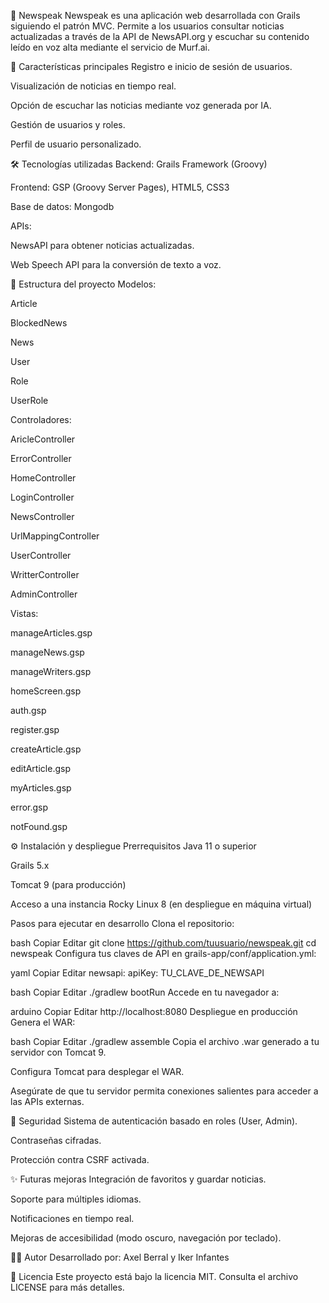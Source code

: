 📰 Newspeak
Newspeak es una aplicación web desarrollada con Grails siguiendo el patrón MVC. Permite a los usuarios consultar noticias actualizadas a través de la API de NewsAPI.org y escuchar su contenido leído en voz alta mediante el servicio de Murf.ai.

🚀 Características principales
Registro e inicio de sesión de usuarios.

Visualización de noticias en tiempo real.

Opción de escuchar las noticias mediante voz generada por IA.

Gestión de usuarios y roles.

Perfil de usuario personalizado.

🛠️ Tecnologías utilizadas
Backend: Grails Framework (Groovy)

Frontend: GSP (Groovy Server Pages), HTML5, CSS3

Base de datos: Mongodb

APIs:

NewsAPI para obtener noticias actualizadas.

Web Speech API para la conversión de texto a voz.

📂 Estructura del proyecto
Modelos:

Article

BlockedNews

News

User

Role

UserRole

Controladores:

AricleController

ErrorController

HomeController

LoginController

NewsController

UrlMappingController

UserController

WritterController

AdminController

Vistas:

manageArticles.gsp

manageNews.gsp

manageWriters.gsp

homeScreen.gsp

auth.gsp

register.gsp

createArticle.gsp

editArticle.gsp

myArticles.gsp

error.gsp

notFound.gsp

⚙️ Instalación y despliegue
Prerrequisitos
Java 11 o superior

Grails 5.x

Tomcat 9 (para producción)

Acceso a una instancia Rocky Linux 8 (en despliegue en máquina virtual)

Pasos para ejecutar en desarrollo
Clona el repositorio:

bash
Copiar
Editar
git clone https://github.com/tuusuario/newspeak.git
cd newspeak
Configura tus claves de API en grails-app/conf/application.yml:

yaml
Copiar
Editar
newsapi:
apiKey: TU_CLAVE_DE_NEWSAPI


bash
Copiar
Editar
./gradlew bootRun
Accede en tu navegador a:

arduino
Copiar
Editar
http://localhost:8080
Despliegue en producción
Genera el WAR:

bash
Copiar
Editar
./gradlew assemble
Copia el archivo .war generado a tu servidor con Tomcat 9.

Configura Tomcat para desplegar el WAR.

Asegúrate de que tu servidor permita conexiones salientes para acceder a las APIs externas.

🔐 Seguridad
Sistema de autenticación basado en roles (User, Admin).

Contraseñas cifradas.

Protección contra CSRF activada.

✨ Futuras mejoras
Integración de favoritos y guardar noticias.

Soporte para múltiples idiomas.

Notificaciones en tiempo real.

Mejoras de accesibilidad (modo oscuro, navegación por teclado).

🧑‍💻 Autor
Desarrollado por: Axel Berral y Iker Infantes

📄 Licencia
Este proyecto está bajo la licencia MIT. Consulta el archivo LICENSE para más detalles.

